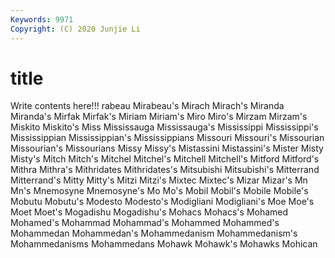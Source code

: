 ```yaml
---
Keywords: 9971
Copyright: (C) 2020 Junjie Li
---
```


# title

Write contents here!!!
rabeau 
Mirabeau's 
Mirach
Mirach's 
Miranda 
Miranda's 
Mirfak 
Mirfak's 
Miriam 
Miriam's 
Miro 
Miro's 
Mirzam
Mirzam's 
Miskito 
Miskito's 
Miss 
Mississauga 
Mississauga's 
Mississippi 
Mississippi's 
Mississippian 
Mississippian's
Mississippians 
Missouri 
Missouri's 
Missourian 
Missourian's 
Missourians 
Missy 
Missy's 
Mistassini 
Mistassini's
Mister 
Misty 
Misty's 
Mitch 
Mitch's 
Mitchel 
Mitchel's 
Mitchell 
Mitchell's 
Mitford
Mitford's 
Mithra 
Mithra's 
Mithridates 
Mithridates's 
Mitsubishi 
Mitsubishi's 
Mitterrand 
Mitterrand's 
Mitty
Mitty's 
Mitzi 
Mitzi's 
Mixtec 
Mixtec's 
Mizar 
Mizar's 
Mn 
Mn's 
Mnemosyne
Mnemosyne's 
Mo 
Mo's 
Mobil 
Mobil's 
Mobile 
Mobile's 
Mobutu 
Mobutu's 
Modesto
Modesto's 
Modigliani 
Modigliani's 
Moe 
Moe's 
Moet 
Moet's 
Mogadishu 
Mogadishu's 
Mohacs
Mohacs's 
Mohamed 
Mohamed's 
Mohammad 
Mohammad's 
Mohammed 
Mohammed's 
Mohammedan 
Mohammedan's 
Mohammedanism
Mohammedanism's 
Mohammedanisms 
Mohammedans 
Mohawk 
Mohawk's 
Mohawks 
Mohican 
